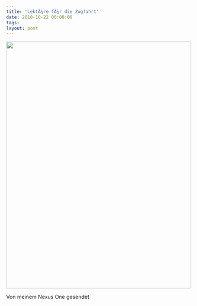 ```yaml
---
title: 'LektÃ¼re fÃ¼r die Zugfahrt'
date: 2010-10-22 00:00:00 
tags: 
layout: post
---
```

<a href='http://blog.kopis.de/wp-content/uploads/2010/10/IMG_20101022_155900.jpg.scaled.1000.jpg'><img src="http://blog.kopis.de/wp-content/uploads/2010/10/IMG_20101022_155900.jpg.scaled.1000-225x300.jpg" width="500" height="667"/></a>
<p></p><p></p> <p>Von meinem Nexus One gesendet</p>
